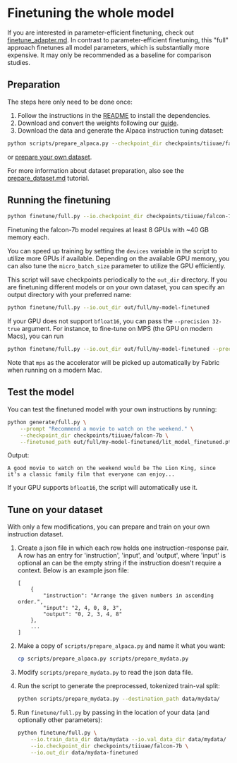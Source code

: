 # Finetuning the whole model

If you are interested in parameter-efficient finetuning, check out [finetune_adapter.md](finetune_adapter.md). In contrast to parameter-efficient finetuning, this "full" approach finetunes all model parameters, which is substantially more expensive. It may only be recommended as a baseline for comparison studies.

## Preparation

The steps here only need to be done once:

1. Follow the instructions in the [README](../README.md) to install the dependencies.
2. Download and convert the weights following our [guide](download_stablelm.md).
3. Download the data and generate the Alpaca instruction tuning dataset:

```bash
python scripts/prepare_alpaca.py --checkpoint_dir checkpoints/tiiuae/falcon-7b
```

or [prepare your own dataset](#tune-on-your-dataset).

For more information about dataset preparation, also see the [prepare_dataset.md](./prepare_dataset.md) tutorial.

## Running the finetuning

```bash
python finetune/full.py --io.checkpoint_dir checkpoints/tiiuae/falcon-7b
```

Finetuning the falcon-7b model requires at least 8 GPUs with ~40 GB memory each.

You can speed up training by setting the `devices` variable in the script to utilize more GPUs if available.
Depending on the available GPU memory, you can also tune the `micro_batch_size` parameter to utilize the GPU efficiently.

This script will save checkpoints periodically to the `out_dir` directory. If you are finetuning different models or on your own dataset, you can specify an output directory with your preferred name:

```bash
python finetune/full.py --io.out_dir out/full/my-model-finetuned
```

If your GPU does not support `bfloat16`, you can pass the `--precision 32-true` argument.
For instance, to fine-tune on MPS (the GPU on modern Macs), you can run

```bash
python finetune/full.py --io.out_dir out/full/my-model-finetuned --precision 32-true
```

Note that `mps` as the accelerator will be picked up automatically by Fabric when running on a modern Mac.

## Test the model

You can test the finetuned model with your own instructions by running:

```bash
python generate/full.py \
    --prompt "Recommend a movie to watch on the weekend." \
    --checkpoint_dir checkpoints/tiiuae/falcon-7b \
    --finetuned_path out/full/my-model-finetuned/lit_model_finetuned.pth
```

Output:

```text
A good movie to watch on the weekend would be The Lion King, since it's a classic family film that everyone can enjoy...
```

If your GPU supports `bfloat16`, the script will automatically use it.

## Tune on your dataset

With only a few modifications, you can prepare and train on your own instruction dataset.

1. Create a json file in which each row holds one instruction-response pair.
   A row has an entry for 'instruction', 'input', and 'output', where 'input' is optional an can be
   the empty string if the instruction doesn't require a context. Below is an example json file:

    ```text
    [
        {
            "instruction": "Arrange the given numbers in ascending order.",
            "input": "2, 4, 0, 8, 3",
            "output": "0, 2, 3, 4, 8"
        },
        ...
    ]
    ```

2. Make a copy of `scripts/prepare_alpaca.py` and name it what you want:

    ```bash
    cp scripts/prepare_alpaca.py scripts/prepare_mydata.py
    ```

3. Modify `scripts/prepare_mydata.py` to read the json data file.
4. Run the script to generate the preprocessed, tokenized train-val split:

    ```bash
    python scripts/prepare_mydata.py --destination_path data/mydata/
    ```

5. Run `finetune/full.py` by passing in the location of your data (and optionally other parameters):

    ```bash
    python finetune/full.py \
        --io.train_data_dir data/mydata --io.val_data_dir data/mydata/ \
        --io.checkpoint_dir checkpoints/tiiuae/falcon-7b \
        --io.out_dir data/mydata-finetuned
    ```
